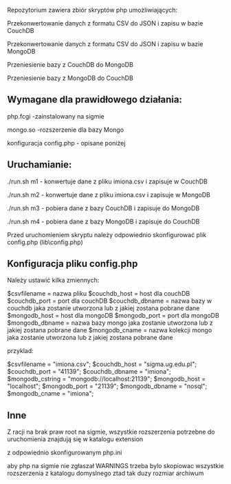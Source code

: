 Repozytorium zawiera zbiór skryptów php umożliwiających:

Przekonwertowanie danych z formatu CSV do JSON i zapisu w bazie CouchDB

Przekonwertowanie danych z formatu CSV do JSON i zapisu w bazie MongoDB

Przeniesienie bazy z CouchDB do MongoDB

Przeniesienie bazy z MongoDB do CouchDB

Wymagane dla prawidłowego działania:
--------------------------------------------------------------------------------------------------------------------
php.fcgi -zainstalowany na sigmie

mongo.so -rozszerzenie dla bazy Mongo

konfiguracja config.php - opisane poniżej

Uruchamianie:
-------------------------------------------------------------------------------------------------------------------
./run.sh m1 - konwertuje dane z pliku imiona.csv i zapisuje w CouchDB

./run.sh m2 - konwertuje dane z pliku imiona.csv i zapisuje w MongoDB

./run.sh m3 - pobiera dane z bazy CouchDB i zapisuje do MongoDB

./run.sh m4 - pobiera dane z bazy MongoDB i zapisuje do CouchDB


Przed uruchomieniem skryptu należy odpowiednio skonfigurować plik config.php (lib\config.php)

Konfiguracja pliku config.php
----------------------------------------------------------------------------------------------------------------------------
Należy ustawić kilka zmiennych:

$csvfilename = nazwa pliku
$couchdb_host = host dla couchDB
$couchdb_port = port dla couchDB
$couchdb_dbname = nazwa bazy w couchdb jaka zostanie utworzona lub z jakiej zostana pobrane dane
$mongodb_host = host dla mongoDB
$mongodb_port = port dla mongoDB 
$mongodb_dbname = nazwa bazy mongo jaka zostanie utworzona lub z jakiej zostana pobrane dane
$mongodb_cname = nazwa kolekcji mongo jaka zostanie utworzona lub z jakiej zostana pobrane dane

przyklad:

$csvfilename = "imiona.csv";
$couchdb_host = "sigma.ug.edu.pl";
$couchdb_port = "41139";
$couchdb_dbname = "imiona";
$mongodb_cstring = "mongodb://localhost:21139";
$mongodb_host = "localhost";
$mongodb_port = "21139"; 
$mongodb_dbname = "nosql";
$mongodb_cname = "imiona";

Inne
-----------------------------------------------------------------------------------------------------------------------------
Z racji na brak praw root na sigmie, wszystkie rozszerzenia potrzebne do uruchomienia znajdują się w katalogu extension 

z odpowiednio skonfigurowanym php.ini

aby php na sigmie nie zgłaszał  WARNINGS trzeba bylo skopiowac wszystkie rozszerzenia z katalogu domyslnego ztad tak duzy rozmiar archiwum 
